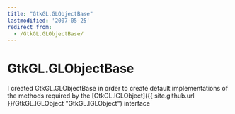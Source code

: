 ```yaml
---
title: "GtkGL.GLObjectBase"
lastmodified: '2007-05-25'
redirect_from:
  - /GtkGL.GLObjectBase/
---
```


GtkGL.GLObjectBase
==================

I created GtkGL.GLObjectBase in order to create default implementations of the methods required by the [GtkGL.IGLObject]({{ site.github.url }}/GtkGL.IGLObject "GtkGL.IGLObject") interface

